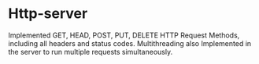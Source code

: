 # Http-server
Implemented GET, HEAD, POST, PUT, DELETE HTTP Request Methods, including all headers and status codes. Multithreading also Implemented in the server to run multiple requests simultaneously.
